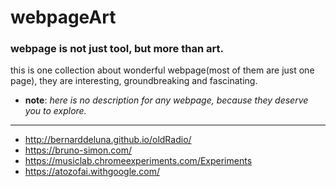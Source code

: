 # webpageArt
### webpage is not just tool, but more than art.
this is one collection about wonderful webpage(most of them are just one page), they are interesting, groundbreaking and fascinating.
- **note**: *here is no description for any webpage, because they deserve you to explore.*
---
- http://bernarddeluna.github.io/oldRadio/
- https://bruno-simon.com/
- https://musiclab.chromeexperiments.com/Experiments
- https://atozofai.withgoogle.com/
